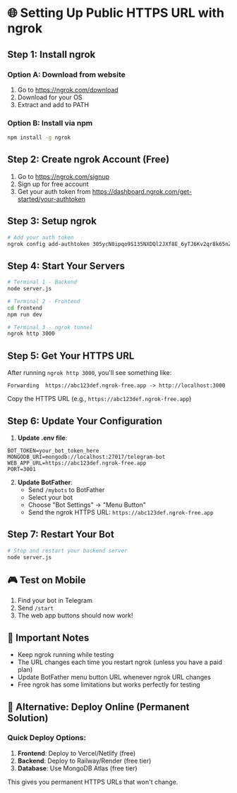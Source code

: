 # 🌐 Setting Up Public HTTPS URL with ngrok

## Step 1: Install ngrok

### Option A: Download from website
1. Go to https://ngrok.com/download
2. Download for your OS
3. Extract and add to PATH

### Option B: Install via npm
```bash
npm install -g ngrok
```

## Step 2: Create ngrok Account (Free)
1. Go to https://ngrok.com/signup
2. Sign up for free account
3. Get your auth token from https://dashboard.ngrok.com/get-started/your-authtoken

## Step 3: Setup ngrok
```bash
# Add your auth token
ngrok config add-authtoken 305ycN0ipqo9S135NXDQl2JXf8E_6yTJ6Kv2qr8k65nZZnEM6
```

## Step 4: Start Your Servers
```bash
# Terminal 1 - Backend
node server.js

# Terminal 2 - Frontend
cd frontend
npm run dev

# Terminal 3 - ngrok tunnel
ngrok http 3000
```

## Step 5: Get Your HTTPS URL
After running `ngrok http 3000`, you'll see something like:
```
Forwarding  https://abc123def.ngrok-free.app -> http://localhost:3000
```

Copy the HTTPS URL (e.g., `https://abc123def.ngrok-free.app`)

## Step 6: Update Your Configuration

1. **Update .env file**:
```
BOT_TOKEN=your_bot_token_here
MONGODB_URI=mongodb://localhost:27017/telegram-bot
WEB_APP_URL=https://abc123def.ngrok-free.app
PORT=3001
```

2. **Update BotFather**:
   - Send `/mybots` to BotFather
   - Select your bot
   - Choose "Bot Settings" → "Menu Button"
   - Send the ngrok HTTPS URL: `https://abc123def.ngrok-free.app`

## Step 7: Restart Your Bot
```bash
# Stop and restart your backend server
node server.js
```

## 🎮 Test on Mobile
1. Find your bot in Telegram
2. Send `/start`
3. The web app buttons should now work!

## 📝 Important Notes
- Keep ngrok running while testing
- The URL changes each time you restart ngrok (unless you have a paid plan)
- Update BotFather menu button URL whenever ngrok URL changes
- Free ngrok has some limitations but works perfectly for testing

## 🚀 Alternative: Deploy Online (Permanent Solution)

### Quick Deploy Options:
1. **Frontend**: Deploy to Vercel/Netlify (free)
2. **Backend**: Deploy to Railway/Render (free tier)
3. **Database**: Use MongoDB Atlas (free tier)

This gives you permanent HTTPS URLs that won't change.
